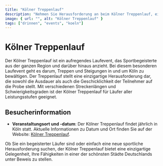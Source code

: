 ```yaml
---
title: "Kölner Treppenlauf"
description: "Nehmen Sie Herausforderung an beim Kölner Treppenlauf, einem einzigartigen sportlichen Event, das Ausdauer und Geschicklichkeit in der malerischen Umgebung Kölns testet"
image: { url: "", alt: "Kölner Treppenlauf" }
tags: ["drinnen", "events", "koeln"]
---
```


# Kölner Treppenlauf

Der Kölner Treppenlauf ist ein aufregendes Laufevent, das Sportbegeisterte aus der ganzen Region und darüber hinaus anzieht. Bei diesem besonderen Laufevent geht es darum, Treppen und Steigungen in und um Köln zu bewältigen. Der Treppenlauf stellt eine einzigartige Herausforderung dar, die sowohl die Ausdauer als auch die Geschicklichkeit der Teilnehmer auf die Probe stellt. Mit verschiedenen Streckenlängen und Schwierigkeitsgraden ist der Kölner Treppenlauf für Läufer aller Leistungsstufen geeignet.

## Besucherinformation

- **Veranstaltungsort und -datum**: Der Kölner Treppenlauf findet jährlich in Köln statt. Aktuelle Informationen zu Datum und Ort finden Sie auf der Website: [Kölner Treppenlauf](https://www.koelner-treppenlauf.de).

Ob Sie ein begeisterter Läufer sind oder einfach eine neue sportliche Herausforderung suchen, der Kölner Treppenlauf bietet eine einzigartige Gelegenheit, Ihre Fähigkeiten in einer der schönsten Städte Deutschlands unter Beweis zu stellen.
